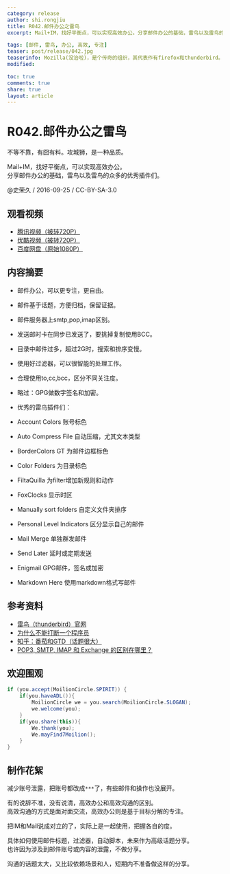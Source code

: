 ```yaml
---
category: release
author: shi.rongjiu
title: R042.邮件办公之雷鸟
excerpt: Mail+IM，找好平衡点，可以实现高效办公。分享邮件办公的基础，雷鸟以及雷鸟的众多的优秀插件们。

tags: [邮件, 雷鸟, 办公, 高效, 专注]
teaser: post/release/042.jpg
teaserinfo: Mozilla(没治啦)，是个传奇的组织，其代表作有firefox和thunderbird。
modified: 

toc: true
comments: true
share: true
layout: article
---
```


# R042.邮件办公之雷鸟

不等不靠，有囧有料。攻城狮，是一种品质。  

Mail+IM，找好平衡点，可以实现高效办公。  
分享邮件办公的基础，雷鸟以及雷鸟的众多的优秀插件们。

@史荣久 / 2016-09-25 / CC-BY-SA-3.0  

## 观看视频

  * [腾讯视频（被转720P）](http://v.qq.com/x/page/q0331ilxcrn.html)
  * [优酷视频（被转720P）](http://v.youku.com/v_show//id_XMTczNzQ4MDMwOA==.html)
  * [百度网盘（原始1080P）](https://pan.baidu.com/s/1nu68cTb)

## 内容摘要

  * 邮件办公，可以更专注，更自由。
  * 邮件基于话题，方便归档，保留证据。
  * 邮件服务器上smtp,pop,imap区别。
  * 发送邮时卡在同步已发送了，要挑掉复制使用BCC。
  * 目录中邮件过多，超过2G时，搜索和排序变慢。
  * 使用好过滤器，可以很智能的处理工作。
  * 合理使用to,cc,bcc，区分不同关注度。
  * 略过：GPG做数字签名和加密。


  * 优秀的雷鸟插件们：
  * Account Colors 账号标色
  * Auto Compress File 自动压缩，尤其文本类型
  * BorderColors GT 为邮件边框标色
  * Color Folders 为目录标色
  * FiltaQuilla 为filter增加新规则和动作
  * FoxClocks 显示时区
  * Manually sort folders 自定义文件夹排序
  * Personal Level Indicators 区分显示自己的邮件
  * Mail Merge 单独群发邮件
  * Send Later 延时或定期发送
  * Enigmail GPG邮件，签名或加密
  * Markdown Here 使用markdown格式写邮件

## 参考资料

  * [雷鸟（thunderbird）官网](https://www.mozilla.org/en-US/thunderbird/)
  * [为什么不能打断一个程序员](http://blog.jobbole.com/50541/)
  * [知乎：番茄和GTD（话题很大）](https://www.zhihu.com/question/26491873)
  * [POP3, SMTP, IMAP 和 Exchange 的区别在哪里？](https://www.zhihu.com/question/24605584)

## 欢迎围观

``` java
if (you.accept(MoilionCircle.SPIRIT)) {
    if(you.haveADL()){
        MoilionCircle we = you.search(MoilionCircle.SLOGAN);
        we.welcome(you);
    }
    if(you.share(this)){
        We.thank(you);
        We.mayFind7Moilion();
    }
}
```

## 制作花絮

减少账号泄露，把账号都改成`***`了，有些邮件和操作也没展开。

有的说辞不准，没有说清，高效办公和高效沟通的区别。  
高效沟通的方式是面对面交流，高效办公则是基于目标分解的专注。  

把IM和Mail说成对立的了，实际上是一起使用，把握各自的度。

具体如何使用邮件标题，过滤器，自动脚本，未来作为高级话题分享。  
也许因为涉及到邮件账号或内容的泄露，不做分享。

沟通的话题太大，又比较依赖场景和人，短期内不准备做这样的分享。


